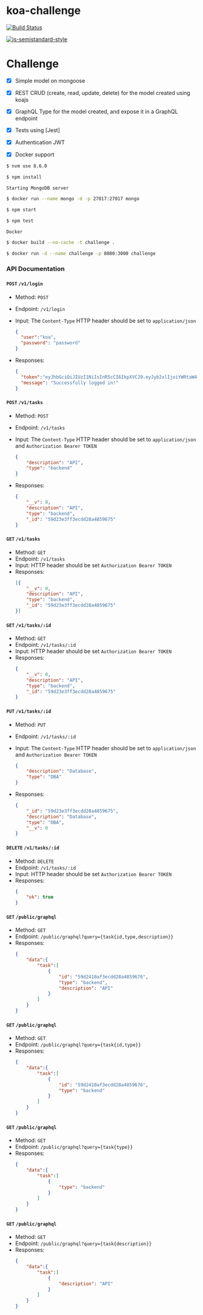 # koa-challenge

[![Build Status][travis-badge]][travis-url]

[![js-semistandard-style](https://cdn.rawgit.com/flet/semistandard/master/badge.svg)](https://github.com/Flet/semistandard)

[travis-badge]: https://travis-ci.org/FernandoCagale/koa-challenge.svg?branch=master
[travis-url]: https://travis-ci.org/FernandoCagale/koa-challenge

# Challenge
- [x] Simple model on mongoose
- [x] REST CRUD (create, read, update, delete) for the model created using koajs
- [x] GraphQL Type for the model created, and expose it in a GraphQL endpoint
- [x] Tests using [Jest]
- [x] Authentication JWT
- [x] Docker support


```sh
$ nvm use 8.6.0
```

```sh
$ npm install
```

`Starting MongoDB server`

```sh
$ docker run --name mongo -d -p 27017:27017 mongo
```

```sh
$ npm start
```

```sh
$ npm test
```

`Docker`

```sh
$ docker build --no-cache -t challenge .
```

```sh
$ docker run -d --name challenge -p 8080:3000 challenge
```

### API Documentation

#### `POST` `/v1/login`
- Method: `POST`
- Endpoint: `/v1/login`
- Input:
    The `Content-Type` HTTP header should be set to `application/json`

    ```json
   {
      "user":"koa",
      "password": "password"
   }
    ```
- Responses:
    ```json
   {
      "token":"eyJhbGciOiJIUzI1NiIsInR5cCI6IkpXVCJ9.eyJyb2xlIjoiYWRtaW4iLCJpYXQiOjE1MDY5NDg2MDZ9.Q-VI1CKFXYf58TX7p9RV-NSyDR6vAZc6JEO58SIXBrs",
      "message": "Successfully logged in!"
   }
    ```

#### `POST` `/v1/tasks`
- Method: `POST`
- Endpoint: `/v1/tasks`
- Input:
    The `Content-Type` HTTP header should be set to `application/json` and `Authorization Bearer TOKEN`

    ```json
    {
        "description": "API",
        "type": "backend"
    }
    ```
- Responses:
    ```json
    {
        "__v": 0,
        "description": "API",
        "type": "backend",
        "_id": "59d23e3ff3ecdd28a4859675"
    }
    ```

#### `GET` `/v1/tasks`
- Method: `GET`
- Endpoint: `/v1/tasks`
- Input:
    HTTP header should be set `Authorization Bearer TOKEN`
- Responses:
    ```json
    [{
        "__v": 0,
        "description": "API",
        "type": "backend",
        "_id": "59d23e3ff3ecdd28a4859675"
    }]
    ```

#### `GET` `/v1/tasks/:id`
- Method: `GET`
- Endpoint: `/v1/tasks/:id`
- Input:
    HTTP header should be set `Authorization Bearer TOKEN`
- Responses:
    ```json
    {
        "__v": 0,
        "description": "API",
        "type": "backend",
        "_id": "59d23e3ff3ecdd28a4859675"
    }
    ```

#### `PUT` `/v1/tasks/:id`
- Method: `PUT`
- Endpoint: `/v1/tasks/:id`
- Input:
    The `Content-Type` HTTP header should be set to `application/json` and `Authorization Bearer TOKEN`

    ```json
    {
        "description": "Database",
        "type": "DBA"
    }
    ```
- Responses:
    ```json
    {
        "_id": "59d23e3ff3ecdd28a4859675",
        "description": "Database",
        "type": "DBA",
        "__v": 0
    }
    ```

#### `DELETE` `/v1/tasks/:id`
- Method: `DELETE`
- Endpoint: `/v1/tasks/:id`
- Input:
    HTTP header should be set `Authorization Bearer TOKEN`
- Responses:
    ```json
    {
        "ok": true
    }
    ```

#### `GET` `/public/graphql`
- Method: `GET`
- Endpoint: `/public/graphql?query={task{id,type,description}}`
- Responses:
    ```json
    {
        "data":{
            "task":[
                {
                    "id": "59d2410af3ecdd28a4859676",
                    "type": "backend",
                    "description": "API"
                }
            ]
        }
    }
    ```

#### `GET` `/public/graphql`
- Method: `GET`
- Endpoint: `/public/graphql?query={task{id,type}}`
- Responses:
    ```json
    {
        "data":{
            "task":[
                {
                    "id": "59d2410af3ecdd28a4859676",
                    "type": "backend"
                }
            ]
        }
    }
    ```

#### `GET` `/public/graphql`
- Method: `GET`
- Endpoint: `/public/graphql?query={task{type}}`
- Responses:
    ```json
    {
        "data":{
            "task":[
                {
                    "type": "backend"
                }
            ]
        }
    }
    ```

#### `GET` `/public/graphql`
- Method: `GET`
- Endpoint: `/public/graphql?query={task{description}}`
- Responses:
    ```json
    {
        "data":{
            "task":[
                {
                    "description": "API"
                }
            ]
        }
    }
    ```